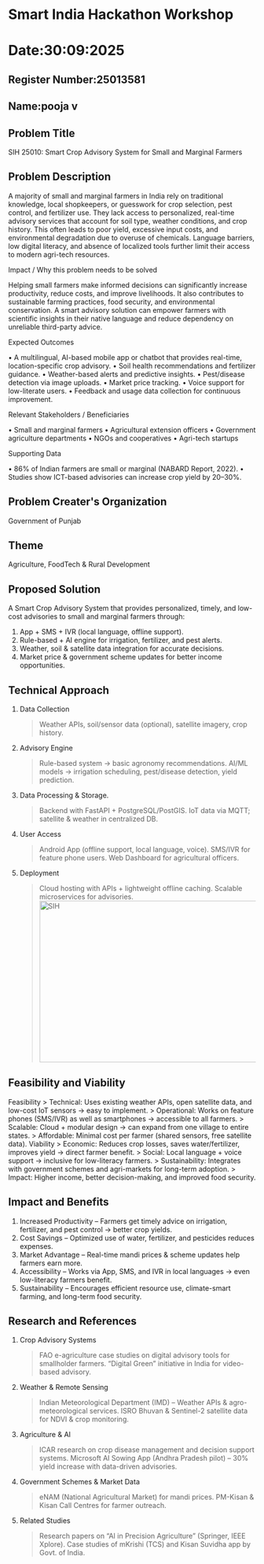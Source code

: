 # Smart India Hackathon Workshop
# Date:30:09:2025
## Register Number:25013581
## Name:pooja v
## Problem Title
SIH 25010: Smart Crop Advisory System for Small and Marginal Farmers
## Problem Description
A majority of small and marginal farmers in India rely on traditional knowledge, local shopkeepers, or guesswork for crop selection, pest control, and fertilizer use. They lack access to personalized, real-time advisory services that account for soil type, weather conditions, and crop history. This often leads to poor yield, excessive input costs, and environmental degradation due to overuse of chemicals. Language barriers, low digital literacy, and absence of localized tools further limit their access to modern agri-tech resources.

Impact / Why this problem needs to be solved

Helping small farmers make informed decisions can significantly increase productivity, reduce costs, and improve livelihoods. It also contributes to sustainable farming practices, food security, and environmental conservation. A smart advisory solution can empower farmers with scientific insights in their native language and reduce dependency on unreliable third-party advice.

Expected Outcomes

• A multilingual, AI-based mobile app or chatbot that provides real-time, location-specific crop advisory.
• Soil health recommendations and fertilizer guidance.
• Weather-based alerts and predictive insights.
• Pest/disease detection via image uploads.
• Market price tracking.
• Voice support for low-literate users.
• Feedback and usage data collection for continuous improvement.

Relevant Stakeholders / Beneficiaries

• Small and marginal farmers
• Agricultural extension officers
• Government agriculture departments
• NGOs and cooperatives
• Agri-tech startups

Supporting Data

• 86% of Indian farmers are small or marginal (NABARD Report, 2022).
• Studies show ICT-based advisories can increase crop yield by 20–30%.

## Problem Creater's Organization
Government of Punjab

## Theme
Agriculture, FoodTech & Rural Development

## Proposed Solution
A Smart Crop Advisory System that provides personalized, timely, and low-cost advisories to small and marginal farmers through:
1. App + SMS + IVR (local language, offline support).
2. Rule-based + AI engine for irrigation, fertilizer, and pest alerts.
3. Weather, soil & satellite data integration for accurate decisions.
4. Market price & government scheme updates for better income opportunities.

## Technical Approach
1. Data Collection
      > Weather APIs, soil/sensor data (optional), satellite imagery, crop history.
2. Advisory Engine
      > Rule-based system → basic agronomy recommendations.
      > AI/ML models → irrigation scheduling, pest/disease detection, yield prediction.
3. Data Processing & Storage.
      > Backend with FastAPI + PostgreSQL/PostGIS.
      > IoT data via MQTT; satellite & weather in centralized DB.
4. User Access
      > Android App (offline support, local language, voice).
      > SMS/IVR for feature phone users.
      > Web Dashboard for agricultural officers.
5. Deployment
      > Cloud hosting with APIs + lightweight offline caching.
      > Scalable microservices for advisories.
      > <img width="524" height="328" alt="SIH" src="https://github.com/user-attachments/assets/76fc6cb2-0281-4cca-8acc-b99f3a327085" />


## Feasibility and Viability
Feasibility
      > Technical: Uses existing weather APIs, open satellite data, and low-cost IoT sensors → easy to implement.
      > Operational: Works on feature phones (SMS/IVR) as well as smartphones → accessible to all farmers.
      > Scalable: Cloud + modular design → can expand from one village to entire states.
      > Affordable: Minimal cost per farmer (shared sensors, free satellite data).
Viability
      > Economic: Reduces crop losses, saves water/fertilizer, improves yield → direct farmer benefit.
      > Social: Local language + voice support → inclusive for low-literacy farmers.
      > Sustainability: Integrates with government schemes and agri-markets for long-term adoption.
      > Impact: Higher income, better decision-making, and improved food security.

## Impact and Benefits
1. Increased Productivity – Farmers get timely advice on irrigation, fertilizer, and pest control → better crop yields.
2. Cost Savings – Optimized use of water, fertilizer, and pesticides reduces expenses.
3. Market Advantage – Real-time mandi prices & scheme updates help farmers earn more.
4. Accessibility – Works via App, SMS, and IVR in local languages → even low-literacy farmers benefit.
5. Sustainability – Encourages efficient resource use, climate-smart farming, and long-term food security.

## Research and References
1. Crop Advisory Systems
      > FAO e-agriculture case studies on digital advisory tools for smallholder farmers.
      > “Digital Green” initiative in India for video-based advisory.
2. Weather & Remote Sensing
      > Indian Meteorological Department (IMD) – Weather APIs & agro-meteorological services.
      > ISRO Bhuvan & Sentinel-2 satellite data for NDVI & crop monitoring.
3. Agriculture & AI
      > ICAR research on crop disease management and decision support systems.
      > Microsoft AI Sowing App (Andhra Pradesh pilot) – 30% yield increase with data-driven advisories.
4. Government Schemes & Market Data
      > eNAM (National Agricultural Market) for mandi prices.
      > PM-Kisan & Kisan Call Centres for farmer outreach.
5. Related Studies
      > Research papers on “AI in Precision Agriculture” (Springer, IEEE Xplore).
      > Case studies of mKrishi (TCS) and Kisan Suvidha app by Govt. of India.
